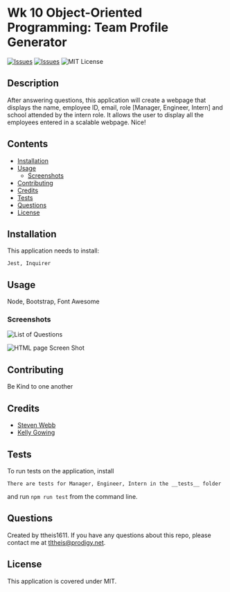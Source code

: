 # Wk 10 Object-Oriented Programming: Team Profile Generator
[![Issues](https://img.shields.io/github/issues/ttheis1611/TeamGeneratorWK10)](https://github.com/ttheis1611/TeamGeneratorWK10/issues) [![Issues](https://img.shields.io/github/contributors/ttheis1611/TeamGeneratorWK10)](https://github.com/ttheis1611/TeamGeneratorWK10/graphs/contributors) ![MIT License](https://img.shields.io/badge/license-MIT-blue)


## Description
After answering questions, this application will create a webpage that displays the name, employee ID, email, role [Manager, Engineer, Intern] and school attended by the intern role. It allows the user to display all the employees entered in a scalable webpage. Nice!

## Contents
* [Installation](#installation)
* [Usage](#usage)
   * [Screenshots](#screenshots)
* [Contributing](#contributing)
* [Credits](#credits)
* [Tests](#tests)
* [Questions](#questions)
* [License](#license)


## Installation
This application needs to install: 
```
Jest, Inquirer
```
  
## Usage
Node, Bootstrap, Font Awesome 
  
### Screenshots
![List of Questions](C:\Users\tlthe\Documents\blended-bootcamp\Challenges\TeamGeneratorWK10\src_template\Questions)
 
![HTML page Screen Shot](C:\Users\tlthe\Documents\blended-bootcamp\Challenges\TeamGeneratorWK10\src_template\TeamScreenShot)
 


## Contributing
Be Kind to one another
  
## Credits
* [Steven Webb](none)
* [Kelly Gowing](none)

  
## Tests
To run tests on the application, install
```
There are tests for Manager, Engineer, Intern in the __tests__ folder
```
and run `npm run test` from the command line.
  
## Questions
Created by ttheis1611. 
      If you have any questions about this repo, please contact me at tltheis@prodigy.net.
  
## License
This application is covered under MIT.
